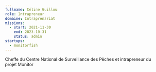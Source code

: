 ```yaml
---
fullname: Céline Guillou
role: Intrapreneur
domaine: Intraprenariat
missions:
  - start: 2021-11-30
    end: 2023-10-31
    status: admin
startups:
  - monitorfish
---
```


Cheffe du Centre National de Surveillance des Pêches et intrapreneur du projet Monitor
